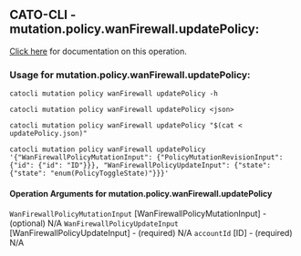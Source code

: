 
## CATO-CLI - mutation.policy.wanFirewall.updatePolicy:
[Click here](https://api.catonetworks.com/documentation/#mutation-updatePolicy) for documentation on this operation.

### Usage for mutation.policy.wanFirewall.updatePolicy:

`catocli mutation policy wanFirewall updatePolicy -h`

`catocli mutation policy wanFirewall updatePolicy <json>`

`catocli mutation policy wanFirewall updatePolicy "$(cat < updatePolicy.json)"`

`catocli mutation policy wanFirewall updatePolicy '{"WanFirewallPolicyMutationInput": {"PolicyMutationRevisionInput": {"id": {"id": "ID"}}}, "WanFirewallPolicyUpdateInput": {"state": {"state": "enum(PolicyToggleState)"}}}'`

#### Operation Arguments for mutation.policy.wanFirewall.updatePolicy ####
`WanFirewallPolicyMutationInput` [WanFirewallPolicyMutationInput] - (optional) N/A 
`WanFirewallPolicyUpdateInput` [WanFirewallPolicyUpdateInput] - (required) N/A 
`accountId` [ID] - (required) N/A 
